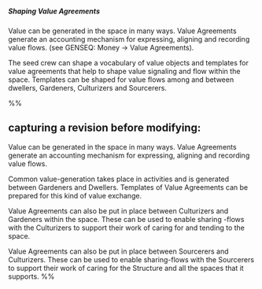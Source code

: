 ##### Shaping Value Agreements

Value can be generated in the space in many ways. Value Agreements generate an accounting mechanism for expressing, aligning and recording value flows. (see GENSEQ: Money -> Value Agreements).

The seed crew can shape a vocabulary of value objects and templates for value agreements that help to shape value signaling and flow within the space. Templates can be shaped for value flows among and between dwellers, Gardeners, Culturizers and Sourcerers.


%%
## capturing a revision before modifying:

Value can be generated in the space in many ways. Value Agreements generate an accounting mechanism for expressing, aligning and recording value flows.

Common value-generation takes place in activities and is generated between Gardeners and Dwellers. Templates of Value Agreements can be prepared for this kind of value exchange.  

Value Agreements can also be put in place between Culturizers and Gardeners within the space. These can be used to enable sharing -flows with the Culturizers to support their work of caring for and tending to the space.  

Value Agreements can also be put in place between Sourcerers and Culturizers. These can be used to enable sharing-flows with the Sourcerers to support their work of caring for the Structure and all the spaces that it supports.
%%